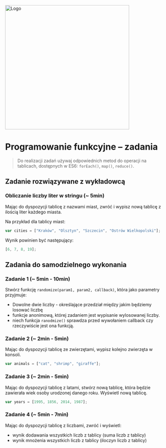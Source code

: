 <img alt="Logo" src="http://coderslab.pl/svg/logo-coderslab.svg" width="400">

# Programowanie funkcyjne &ndash; zadania
> Do realizacji zadań używaj odpowiednich metod do operacji na tablicach, dostępnych w ES6: ```forEach()```, ```map()```, ```reduce()```.

## Zadanie rozwiązywane z wykładowcą

### Obliczanie liczby liter w stringu  (~ 5min)

Mając do dyspozycji tablicę z nazwami miast, zwróć i wypisz nową tablicę z ilością liter każdego miasta.

Na przykład dla tablicy miast:
```JavaScript
var cities = ["Kraków", "Olsztyn", "Szczecin", "Ostrów Wielkopolski"];
```
Wynik powinien być następujący:

```JavaScript
[6, 7, 8, 19];
```

## Zadania do samodzielnego wykonania

### Zadanie 1 (~ 5min - 10min)

Stwórz funkcję ```randomize(param1, param2, callback)```, która jako parametry przyjmuje:
* Dowolne dwie liczby -  określające przedział między jakim będziemy losować liczbę
* funkcje anonimową, której zadaniem jest wypisanie wylosowanej liczby.
* niech funkcja ```ranodmize()``` sprawdza przed wywołaniem  callback czy rzeczywiście jest ona funkcją.

### Zadanie 2 (~ 2min - 5min)

Mając do dyspozycji tablicę ze zwierzętami, wypisz kolejno zwierzęta w konsoli.

```JavaScript
var animals = ["cat", "shrimp", "giraffe"];
```

### Zadanie 3 (~ 2min - 5min)

Mając do dyspozycji tablicę z latami, stwórz nową tablicę, która będzie zawierała wiek osoby urodzonej danego roku. Wyświetl nową tablicę.

```JavaScript
var years = [1995, 1856, 2014, 1987];
```

### Zadanie 4 (~ 5min - 7min)

Mając do dyspozycji tablicę z liczbami, zwróć i wyświetl:

*  wynik dodawania wszystkich liczb z tablicy (suma liczb z tablicy)
*  wynik mnożenia wszystkich liczb z tablicy (iloczyn liczb z tablicy)
